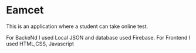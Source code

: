 # Eamcet


This is an application where a student can take online test. 

For BackeNd I used Local JSON and database used Firebase. For Frontend I used HTML,CSS, Javascript
